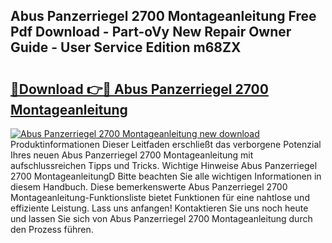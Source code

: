 ## Abus Panzerriegel 2700 Montageanleitung Free Pdf Download - Part-oVy New Repair Owner Guide - User Service Edition m68ZX

# <h2><a href="http://df6n64.blite.top/?on=Abus+Panzerriegel+2700+Montageanleitung">🔗Download 👉🔴 Abus Panzerriegel 2700 Montageanleitung</a></h2>

[![Abus Panzerriegel 2700 Montageanleitung new download](https://i.imgur.com/lujVjoI.png)](http://df6n64.blite.top/?on=Abus+Panzerriegel+2700+Montageanleitung)
Produktinformationen Dieser Leitfaden erschließt das verborgene Potenzial Ihres neuen Abus Panzerriegel 2700 Montageanleitung mit aufschlussreichen Tipps und Tricks. Wichtige Hinweise Abus Panzerriegel 2700 MontageanleitungD Bitte beachten Sie alle wichtigen Informationen in diesem Handbuch. Diese bemerkenswerte Abus Panzerriegel 2700 Montageanleitung-Funktionsliste bietet Funktionen für eine nahtlose und effiziente Leistung. Lass uns anfangen! Kontaktieren Sie uns noch heute und lassen Sie sich von Abus Panzerriegel 2700 Montageanleitung durch den Prozess führen.
